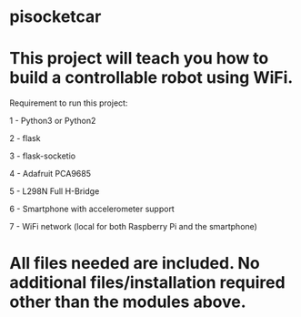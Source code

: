 # pisocketcar

# This project will teach you how to build a controllable robot using WiFi.

Requirement to run this project:

1 - Python3 or Python2

2 - flask

3 - flask-socketio

4 - Adafruit PCA9685

5 - L298N Full H-Bridge

6 - Smartphone with accelerometer support

7 - WiFi network (local for both Raspberry Pi and the smartphone)

# All files needed are included. No additional files/installation required other than the modules above.
